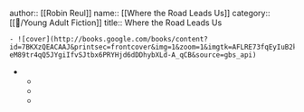 author:: [[Robin Reul]]
name:: [[Where the Road Leads Us]]
category:: [[📖/Young Adult Fiction]]
title:: Where the Road Leads Us

	- ![cover](http://books.google.com/books/content?id=7BKXzQEACAAJ&printsec=frontcover&img=1&zoom=1&imgtk=AFLRE73fqEyIuB2kYfUwRu3Ch7DrHpozKZVc8sSdac4IuC71nTUANhEKMlaHr544DiPC0Nq3Az_tb0WdW50SRH1NJ_7GqS-eM89tr4qQ5JYgiIfvSJtbx6PRYHjd6dDDhybXLd-A_qCB&source=gbs_api)
-
	-
	-
	-